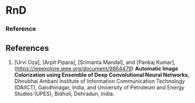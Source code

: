 # RnD
### Reference
## References

1. [Urvi Oza], [Arpit Pipara], [Srimanta Mandal], and [Pankaj Kumar], (https://ieeexplore.ieee.org/document/9864479) **Automatic Image Colorization using Ensemble of Deep Convolutional Neural Networks**, Dhirubhai Ambani Institute of Information Communication Technology (DAIICT), Gandhinagar, India, and University of Petroleum and Energy Studies (UPES), Bidholi, Dehradun, India.
